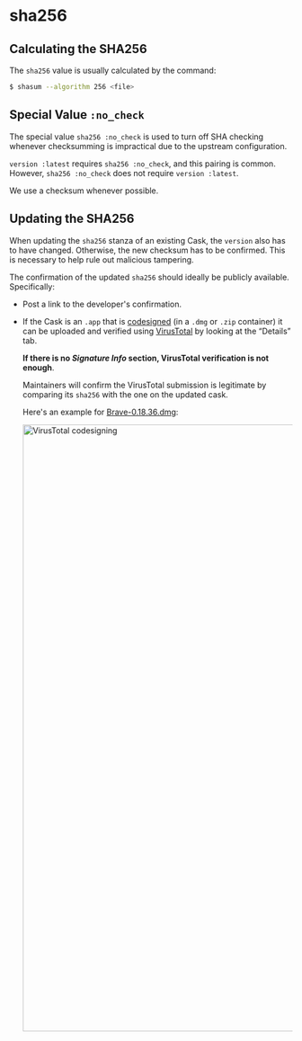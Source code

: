 # sha256

## Calculating the SHA256

The `sha256` value is usually calculated by the command:

```bash
$ shasum --algorithm 256 <file>
```

## Special Value `:no_check`

The special value `sha256 :no_check` is used to turn off SHA checking whenever checksumming is impractical due to the upstream configuration.

`version :latest` requires `sha256 :no_check`, and this pairing is common. However, `sha256 :no_check` does not require `version :latest`.

We use a checksum whenever possible.

## Updating the SHA256

When updating the `sha256` stanza of an existing Cask, the `version` also has to have changed. Otherwise, the new checksum has to be confirmed. This is necessary to help rule out malicious tampering.

The confirmation of the updated `sha256` should ideally be publicly available. Specifically:

- Post a link to the developer's confirmation.

- If the Cask is an `.app` that is [codesigned](https://developer.apple.com/legacy/library/documentation/Darwin/Reference/ManPages/man1/codesign.1.html) (in a `.dmg` or `.zip` container) it can be uploaded and verified using [VirusTotal](https://www.virustotal.com/) by looking at the “Details” tab. 

   **If there is no *Signature Info* section, VirusTotal verification is not enough**.

   Maintainers will confirm the VirusTotal submission is legitimate by comparing its `sha256` with the one on the updated cask.
   
   Here's an example for [Brave-0.18.36.dmg](https://www.virustotal.com/#/file/0aa0ebfd310a627f4ba50c518bd141764a4b0335d5bc244d3cc8fa1538bfaef0/details):
   
    <img src="https://i.imgur.com/Jiyllps.png" width="1080px" alt="VirusTotal codesigning">

